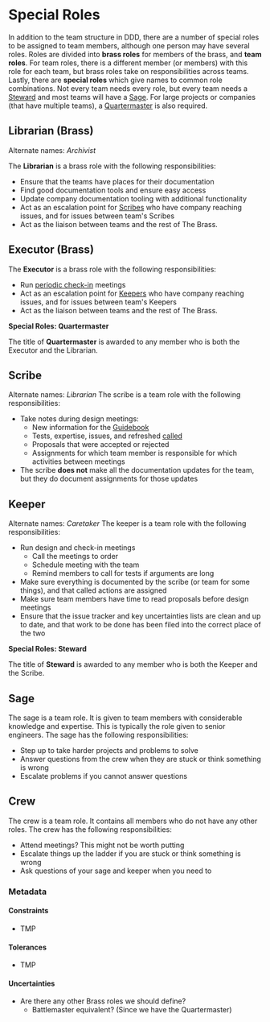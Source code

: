# Special Roles
In addition to the team structure in DDD, there are a number of special roles to be assigned to team members, although one person may have several roles. Roles are divided into **brass roles** for members of the brass, and **team roles**. For team roles, there is a different member (or members) with this role for each team, but brass roles take on responsibilities across teams. Lastly, there are **special roles** which give names to common role combinations. Not every team needs every role, but every team needs a [Steward](/) and most teams will have a [Sage](/). For large projects or companies (that have multiple teams), a [Quartermaster](/) is also required.

## Librarian (Brass)
Alternate names: *Archivist*

The **Librarian** is a brass role with the following responsibilities:
- Ensure that the teams have places for their documentation
- Find good documentation tools and ensure easy access
- Update company documentation tooling with additional functionality
- Act as an escalation point for [Scribes](/) who have company reaching issues, and for issues between team's Scribes
- Act as the liaison between teams and the rest of The Brass.

## Executor (Brass)
The **Executor** is a brass role with the following responsibilities:
- Run [periodic check-in](/) meetings
- Act as an escalation point for [Keepers](/) who have company reaching issues, and for issues between team's Keepers
- Act as the liaison between teams and the rest of The Brass.

<div class="infobox">

**Special Roles: Quartermaster**

The title of **Quartermaster** is awarded to any member who is both the Executor and the Librarian.

</div>

## Scribe
Alternate names: *Librarian*
The scribe is a team role with the following responsibilities:
- Take notes during design meetings:
  - New information for the [Guidebook](/)
  - Tests, expertise, issues, and refreshed [called](design-meetings?id=design-meeting-actions)
  - Proposals that were accepted or rejected
  - Assignments for which team member is responsible for which activities between meetings
- The scribe **does not** make all the documentation updates for the team, but they do document assignments for those updates

## Keeper
Alternate names: *Caretaker*
The keeper is a team role with the following responsibilities:
- Run design and check-in meetings
  - Call the meetings to order
  - Schedule meeting with the team
  - Remind members to call for tests if arguments are long
- Make sure everything is documented by the scribe (or team for some things), and that called actions are assigned
- Make sure team members have time to read proposals before design meetings
- Ensure that the issue tracker and key uncertainties lists are clean and up to date, and that work to be done has been filed into the correct place of the two

<div class="infobox">

**Special Roles: Steward**

The title of **Steward** is awarded to any member who is both the Keeper and the Scribe.

</div>

## Sage
The sage is a team role. It is given to team members with considerable knowledge and expertise. This is typically the role given to senior engineers. The sage has the following responsibilities:
- Step up to take harder projects and problems to solve
- Answer questions from the crew when they are stuck or think something is wrong
- Escalate problems if you cannot answer questions

## Crew
The crew is a team role. It contains all members who do not have any other roles. The crew has the following responsibilities:
- Attend meetings? This might not be worth putting
- Escalate things up the ladder if you are stuck or think something is wrong
- Ask questions of your sage and keeper when you need to

### Metadata

#### Constraints

- TMP

#### Tolerances

- TMP

#### Uncertainties

- Are there any other Brass roles we should define?
  - Battlemaster equivalent? (Since we have the Quartermaster)